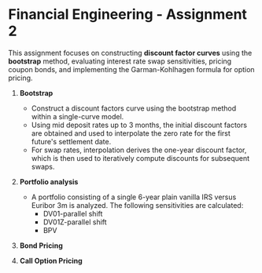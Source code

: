 # Financial Engineering - Assignment 2

This assignment focuses on constructing **discount factor curves** using the **bootstrap** method, evaluating interest rate swap sensitivities, pricing coupon bonds, and implementing the Garman-Kohlhagen formula for option pricing.

1. **Bootstrap**

   - Construct a discount factors curve using the bootstrap method within a single-curve model.
   - Using mid deposit rates up to 3 months, the initial discount factors are obtained and used to interpolate the zero rate for the first future's settlement date.
   - For swap rates, interpolation derives the one-year discount factor, which is then used to iteratively compute discounts for subsequent swaps.

2. **Portfolio analysis**

   - A portfolio consisting of a single 6-year plain vanilla IRS versus Euribor 3m is analyzed. The following sensitivities are calculated:
     - DV01-parallel shift
     - DV01Z-parallel shift
     - BPV

3. **Bond Pricing**

4. **Call Option Pricing**
